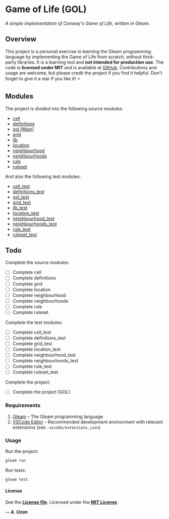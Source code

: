 # Game of Life (GOL)

*A simple implementation of Conway's Game of Life, written in Gleam.*

## Overview

This project is a personal exercise in learning the Gleam programming language by implementing the Game of Life from scratch, without third-party libraries. It is a learning tool and **not intended for production use**. The code is **licensed under MIT** and is available at [GitHub](https://github.com/ardauzan/gol). Contributions and usage are welcome, but please credit the project if you find it helpful. Don't forget to give it a star if you like it! :star:

## Modules

The project is divided into the following source modules:

- [cell](src/cell.gleam)
- [definitions](src/definitions.gleam)
- [gol (Main)](src/gol.gleam)
- [grid](src/grid.gleam)
- [lib](src/lib.gleam)
- [location](src/location.gleam)
- [neighbourhood](src/neighbourhood.gleam)
- [neighbourhoods](src/neighbourhoods.gleam)
- [rule](src/rule.gleam)
- [ruleset](src/ruleset.gleam)

And also the following test modules:

- [cell_test](test/cell_test.gleam)
- [definitions_test](test/definitions_test.gleam)
- [gol_test](test/gol_test.gleam)
- [grid_test](test/grid_test.gleam)
- [lib_test](test/lib_test.gleam)
- [location_test](test/location_test.gleam)
- [neighbourhood_test](test/neighbourhood_test.gleam)
- [neighbourhoods_test](test/neighbourhoods_test.gleam)
- [rule_test](test/rule_test.gleam)
- [ruleset_test](test/ruleset_test.gleam)

## Todo

Complete the source modules:

- [ ] Complete cell
- [ ] Complete definitions
- [ ] Complete grid
- [ ] Complete location
- [ ] Complete neighbourhood
- [ ] Complete neighbourhoods
- [ ] Complete rule
- [ ] Complete ruleset

Complete the test modules:

- [ ] Complete cell_test
- [ ] Complete definitions_test
- [ ] Complete grid_test
- [ ] Complete location_test
- [ ] Complete neighbourhood_test
- [ ] Complete neighbourhoods_test
- [ ] Complete rule_test
- [ ] Complete ruleset_test

Complete the project:

- [ ] Complete the project (GOL)

### Requirements

1) [Gleam](https://gleam.run) – The Gleam programming language
2) [VSCode Editor](https://code.visualstudio.com) – Recommended development environment with relevant extensions (see `.vscode/extensions.json`)

### Usage

Run the project:

```bash
gleam run
```

Run tests:

```bash
gleam test
```

#### License

See the [**License file**](LICENSE.txt). Licensed under the [**MIT License**](https://wikipedia.org/wiki/MIT_License).

**--** ***A. Uzan***
